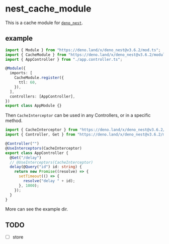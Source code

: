 # nest_cache_module

This is a cache module for [`deno_nest`](https://deno.land/x/deno_nest).

## example

```typescript
import { Module } from "https://deno.land/x/deno_nest@v3.6.2/mod.ts";
import { CacheModule } from "https://deno.land/x/deno_nest@v3.6.2/modules/cache/mod.ts";
import { AppController } from "./app.controller.ts";

@Module({
  imports: [
    CacheModule.register({
      ttl: 60,
    }),
  ],
  controllers: [AppController],
})
export class AppModule {}
```

Then `CacheInterceptor` can be used in any Controllers, or in a specific method.

```ts
import { CacheInterceptor } from "https://deno.land/x/deno_nest@v3.6.2/modules/cache/mod.ts";
import { Controller, Get } from "https://deno.land/x/deno_nest@v3.6.2/mod.ts";

@Controller("")
@UseInterceptors(CacheInterceptor)
export class AppController {
  @Get("/delay")
  // @UseInterceptors(CacheInterceptor)
  delay(@Query("id") id: string) {
    return new Promise((resolve) => {
      setTimeout(() => {
        resolve("delay " + id);
      }, 1000);
    });
  }
}
```

More can see the example dir.

## TODO

- [ ] store
